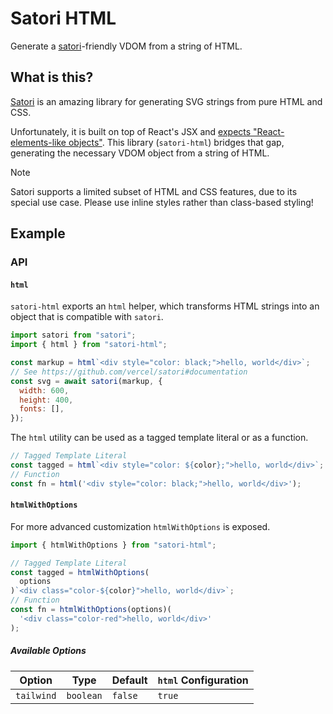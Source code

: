 # Satori HTML

Generate a [satori](https://github.com/vercel/satori)-friendly VDOM from a string of HTML.

## What is this?

[Satori](https://github.com/vercel/satori) is an amazing library for generating SVG strings from pure HTML and CSS.

Unfortunately, it is built on top of React's JSX and [expects "React-elements-like objects"](https://github.com/vercel/satori#use-without-jsx). This library (`satori-html`) bridges that gap, generating the necessary VDOM object from a string of HTML.

> [!NOTE]
> Satori supports a limited subset of HTML and CSS features, due to its special use case. Please use inline styles rather than class-based styling!

## Example

### API

#### `html`

`satori-html` exports an `html` helper, which transforms HTML strings into an object that is compatible with `satori`.

```js
import satori from "satori";
import { html } from "satori-html";

const markup = html`<div style="color: black;">hello, world</div>`;
// See https://github.com/vercel/satori#documentation
const svg = await satori(markup, {
  width: 600,
  height: 400,
  fonts: [],
});
```

The `html` utility can be used as a tagged template literal or as a function.

```js
// Tagged Template Literal
const tagged = html`<div style="color: ${color};">hello, world</div>`;
// Function
const fn = html('<div style="color: black;">hello, world</div>');
```

#### `htmlWithOptions`

For more advanced customization `htmlWithOptions` is exposed.

```js
import { htmlWithOptions } from "satori-html";

// Tagged Template Literal
const tagged = htmlWithOptions(
  options
)`<div class="color-${color}">hello, world</div>`;
// Function
const fn = htmlWithOptions(options)(
  '<div class="color-red">hello, world</div>'
);
```

##### Available Options

| Option     | Type      | Default | `html` Configuration |
| ---------- | --------- | ------- | -------------------- |
| `tailwind` | `boolean` | `false` | `true`               |
